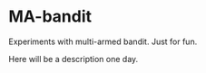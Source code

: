 # MA-bandit

Experiments with multi-armed bandit. Just for fun.

Here will be a description one day.
